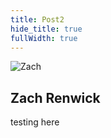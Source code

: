 ```yaml
---
title: Post2
hide_title: true
fullWidth: true
---
```


<img src="https://avatars.githubusercontent.com/zachrenwick" alt="Zach" class="rounded-full w-24 h-24 mb-4">

## Zach Renwick

testing here
